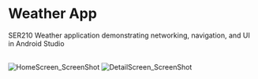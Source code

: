 # Weather App

SER210 Weather application demonstrating networking, navigation, and UI in Android Studio
<br><br>

![HomeScreen_ScreenShot](https://github.com/user-attachments/assets/8b078288-e3ce-4cfe-90fb-17c3a4a6142c)
![DetailScreen_ScreenShot](https://github.com/user-attachments/assets/553e8dd3-bcfc-4eb5-8ec4-80280f993286)
